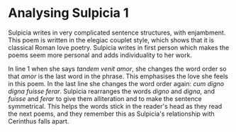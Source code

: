 # Analysing Sulpicia 1
Sulpicia writes in very complicated sentence structures, with enjambment. This poem is written in the elegiac couplet style, which shows that it is classical Roman love poetry. Sulpicia writes in first person which makes the poems seem more personal and adds individuality to her work.

In line 1 when she says *tandem venit amor*, she changes the word order so that *amor* is the last word in the phrase. This emphasises the love she feels in this poem. In the last line she changes the word order again: *cum digno digna fuisse ferar*. Sulpicia rearranges the words *digno* and *digna*, and *fuisse* and *ferar* to give them alliteration and to make the sentence symmetrical. This helps the words stick in the reader's head as they read the next poems, and they remember this as Sulpicia's relationship with Cerinthus falls apart.